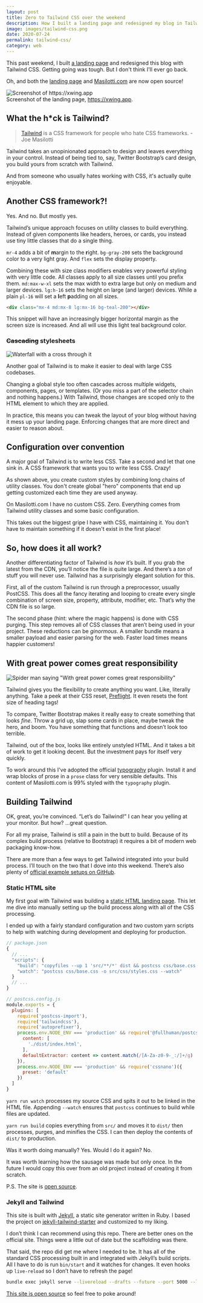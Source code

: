 ```yaml
---
layout: post
title: Zero to Tailwind CSS over the weekend
description: How I built a landing page and redesigned my blog in Tailwind CSS over the weekend. And why I’ll never go back.
image: images/tailwind-css.png
date: 2020-07-24
permalink: tailwind-css/
category: web
---
```


This past weekend, I built [a landing page](https://xwing.app) and redesigned this blog with Tailwind CSS. Getting going was tough. But I don't think I'll ever go back.

Oh, and both the [landing page](https://github.com/joemasilotti/x-wing-ai-tailwind) and [Masilotti.com](https://github.com/joemasilotti/masilotti.com-tailwind) are now open source!

<div class="h-64 overflow-y-scroll">
  <img src="/images/xwing.app.png" alt="Screenshot of https://xwing.app" class="align-top my-0 lg:my-0" />
</div>
<div class="block text-center mt-4">Screenshot of the landing page, <a href="https://xwing.app">https://xwing.app</a>.</div>

## What the h*ck is Tailwind?

> [Tailwind](https://tailwindcss.com) is a CSS framework for people who hate CSS frameworks. - Joe Masilotti

Tailwind takes an unopinionated approach to design and leaves everything in your control. Instead of being tied to, say, Twitter Bootstrap’s card design, you build yours from scratch with Tailwind.

And from someone who usually hates working with CSS, it's actually quite enjoyable.

## Another CSS framework?!

Yes. And no. But mostly yes.

Tailwind’s unique approach focuses on utility classes to build everything. Instead of given components like headers, heroes, or cards, you instead use tiny little classes that do a single thing.

`mr-4` adds a bit of **m**argin to the **r**ight. `bg-gray-200` sets the background color to a very light gray. And `flex` sets the display property.

Combining these with size class modifiers enables very powerful styling with very little code. All classes apply to all size classes until you prefix them. `md:max-w-xl` sets the max width to extra large but only on medium and larger devices. `lg:h-16` sets the height on large (and larger) devices. While a plain `pl-16` will set a **l**eft **p**adding on all sizes.

```html
<div class="mx-4 md:mx-8 lg:mx-16 bg-teal-200"></div>
```

This snippet will have an increasingly bigger horizontal margin as the screen size is increased. And all will use this light teal background color.

### ~~Cascading~~ stylesheets

![Waterfall with a cross through it](/images/cascading-stylesheets.png)

Another goal of Tailwind is to make it easier to deal with large CSS codebases.

Changing a global style too often cascades across multiple widgets, components, pages, or templates. (Or you miss a part of the selector chain and nothing happens.) With Tailwind, those changes are scoped only to the HTML element to which they are applied.

In practice, this means you can tweak the layout of your blog without having it mess up your landing page. Enforcing changes that are more direct and easier to reason about.

## Configuration over convention

A major goal of Tailwind is to write less CSS. Take a second and let that one sink in. A CSS framework that wants you to write less CSS. Crazy!

As shown above, you create custom styles by combining long chains of utility classes. You don't create global "hero" components that end up getting customized each time they are used anyway.

On Masilotti.com I have no custom CSS. Zero. Everything comes from Tailwind utility classes and some basic configuration.

This takes out the biggest gripe I have with CSS, maintaining it. You don't have to maintain something if it doesn't exist in the first place!

## So, how does it all work?

Another differentiating factor of Tailwind is *how* it’s built. If you grab the latest from the CDN, you’ll notice the file is quite large. And there’s a *ton* of stuff you will never use. Tailwind has a surprisingly elegant solution for this.

First, all of the custom Tailwind is run through a preprocessor, usually PostCSS. This does all the fancy iterating and looping to create every single combination of screen size, property, attribute, modifier, etc. That’s why the CDN file is so large.

The second phase (hint: where the magic happens) is done with CSS purging. This step removes all of CSS classes that aren’t being used in your project. These reductions can be *ginormous*. A smaller bundle means a smaller payload and easier parsing for the web. Faster load times means happier customers!

## With great power comes great responsibility

![Spider man saying "With great power comes great responsibility"](/images/spiderman.png)

Tailwind gives you the flexibility to create anything you want. Like, literally anything. Take a peek at their CSS reset, [Preflight](https://tailwindcss.com/docs/preflight/). It even resets the font size of heading tags!

To compare, Twitter Bootstrap makes it really easy to create something that looks *fine*. Throw a grid up, slap some cards in place, maybe tweak the hero, and boom. You have something that functions and doesn’t look too terrible.

Tailwind, out of the box, looks like entirely unstyled HTML. And it takes a bit of work to get it looking decent. But the investment pays for itself very quickly.

To work around this I've adopted the official [typography](https://tailwindcss.com/docs/preflight/) plugin. Install it and wrap blocks of prose in a `prose` class for very sensible defaults. This content of Masilotti.com is 99% styled with the `typography` plugin.

## Building Tailwind

OK, great, you’re convinced. “Let’s do Tailwind!” I can hear you yelling at your monitor. But how? …great question.

For all my praise, Tailwind is still a pain in the butt to build. Because of its complex build process (relative to Bootstrap) it requires a bit of modern web packaging know-how.

There are more than a few ways to get Tailwind integrated into your build process. I’ll touch on the two that I dove into this weekend. There’s also plenty of [official example setups on GitHub](https://github.com/tailwindlabs/tailwindcss-setup-examples).

### Static HTML site

My first goal with Tailwind was building a [static HTML landing page](https://xwing.app). This let me dive into manually setting up the build process along with all of the CSS processing.

I ended up with a fairly standard configuration and two custom yarn scripts to help with watching during development and deploying for production.

```javascript
// package.json
{
  // ...
  "scripts": {
    "build": "copyfiles --up 1 'src/**/*' dist && postcss css/base.css -o dist/css/styles.css --env production",
    "watch": "postcss css/base.css -o src/css/styles.css --watch"
  }
  // ...
}
```

```javascript
// postcss.config.js
module.exports = {
  plugins: [
    require('postcss-import'),
    require('tailwindcss'),
    require('autoprefixer'),
    process.env.NODE_ENV === 'production' && require('@fullhuman/postcss-purgecss')({
      content: [
        './dist/index.html',
      ],
      defaultExtractor: content => content.match(/[A-Za-z0-9-_:/]+/g) || []
    }),
    process.env.NODE_ENV === 'production' && require('cssnano')({
      preset: 'default'
    })
  ]
}
```

`yarn run watch` processes my source CSS and spits it out to be linked in the HTML file. Appending `--watch` ensures that `postcss` continues to build while files are updated.

 `yarn run build` copies everything from `src/` and moves it to `dist/` then processes, purges, and minifies the CSS. I can then deploy the contents of `dist/` to production.

Was it worth doing manually? Yes. Would I do it again? No.

It was worth learning how the sausage was made but only once. In the future I would copy this over from an old project instead of creating it from scratch.

P.S. The site is [open source](https://github.com/joemasilotti/x-wing-ai-tailwind).

### Jekyll and Tailwind

This site is built with [Jekyll](https://jekyllrb.com), a static site generator written in Ruby. I based the project on [jekyll-tailwind-starter](https://github.com/mhanberg/jekyll-tailwind-starter) and customized to my liking.

I don’t think I can recommend using this repo. There are better ones on the official site. Things were a little out of date but the scaffolding was there.

That said, the repo did get me where I needed to be. It has all of the standard CSS processing built in and integrated with Jekyll’s build scripts. All I have to do is run `bin/start` and it watches for changes. It even hooks up `live-reload` so I don’t have to refresh the page!

```bash
bundle exec jekyll serve --livereload --drafts --future --port 5000 --livereload_port 35729 "$@"
```

[This site is open source](https://github.com/joemasilotti/masilotti.com-tailwind) so feel free to poke around!
